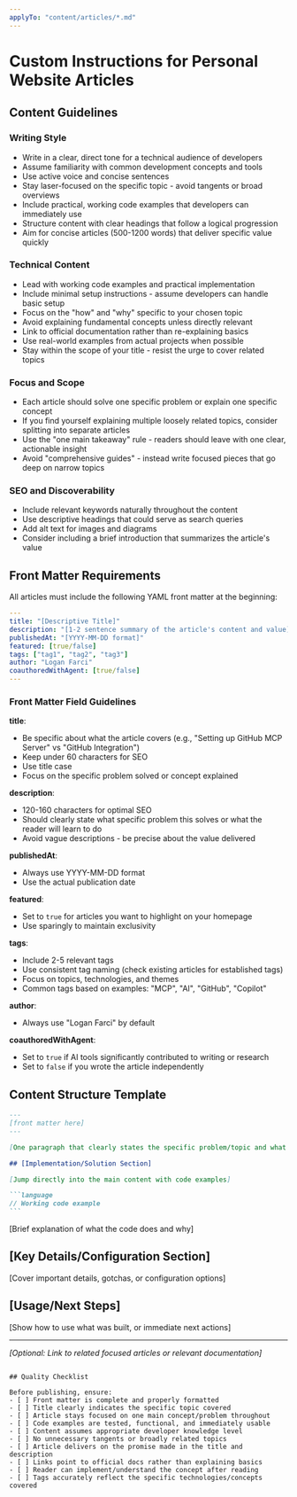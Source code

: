 ```yaml
---
applyTo: "content/articles/*.md"
---
```


# Custom Instructions for Personal Website Articles

## Content Guidelines

### Writing Style

- Write in a clear, direct tone for a technical audience of developers
- Assume familiarity with common development concepts and tools
- Use active voice and concise sentences
- Stay laser-focused on the specific topic - avoid tangents or broad overviews
- Include practical, working code examples that developers can immediately use
- Structure content with clear headings that follow a logical progression
- Aim for concise articles (500-1200 words) that deliver specific value quickly

### Technical Content

- Lead with working code examples and practical implementation
- Include minimal setup instructions - assume developers can handle basic setup
- Focus on the "how" and "why" specific to your chosen topic
- Avoid explaining fundamental concepts unless directly relevant
- Link to official documentation rather than re-explaining basics
- Use real-world examples from actual projects when possible
- Stay within the scope of your title - resist the urge to cover related topics

### Focus and Scope

- Each article should solve one specific problem or explain one specific concept
- If you find yourself explaining multiple loosely related topics, consider splitting into separate articles
- Use the "one main takeaway" rule - readers should leave with one clear, actionable insight
- Avoid "comprehensive guides" - instead write focused pieces that go deep on narrow topics

### SEO and Discoverability

- Include relevant keywords naturally throughout the content
- Use descriptive headings that could serve as search queries
- Add alt text for images and diagrams
- Consider including a brief introduction that summarizes the article's value

## Front Matter Requirements

All articles must include the following YAML front matter at the beginning:

```yaml
---
title: "[Descriptive Title]"
description: "[1-2 sentence summary of the article's content and value]"
publishedAt: "[YYYY-MM-DD format]"
featured: [true/false]
tags: ["tag1", "tag2", "tag3"]
author: "Logan Farci"
coauthoredWithAgent: [true/false]
---
```

### Front Matter Field Guidelines

**title**:

- Be specific about what the article covers (e.g., "Setting up GitHub MCP Server" vs "GitHub Integration")
- Keep under 60 characters for SEO
- Use title case
- Focus on the specific problem solved or concept explained

**description**:

- 120-160 characters for optimal SEO
- Should clearly state what specific problem this solves or what the reader will learn to do
- Avoid vague descriptions - be precise about the value delivered

**publishedAt**:

- Always use YYYY-MM-DD format
- Use the actual publication date

**featured**:

- Set to `true` for articles you want to highlight on your homepage
- Use sparingly to maintain exclusivity

**tags**:

- Include 2-5 relevant tags
- Use consistent tag naming (check existing articles for established tags)
- Focus on topics, technologies, and themes
- Common tags based on examples: "MCP", "AI", "GitHub", "Copilot"

**author**:

- Always use "Logan Farci" by default

**coauthoredWithAgent**:

- Set to `true` if AI tools significantly contributed to writing or research
- Set to `false` if you wrote the article independently

## Content Structure Template

````markdown
---
[front matter here]
---

[One paragraph that clearly states the specific problem/topic and what the reader will accomplish]

## [Implementation/Solution Section]

[Jump directly into the main content with code examples]

```language
// Working code example
```
````

[Brief explanation of what the code does and why]

## [Key Details/Configuration Section]

[Cover important details, gotchas, or configuration options]

## [Usage/Next Steps]

[Show how to use what was built, or immediate next actions]

---

_[Optional: Link to related focused articles or relevant documentation]_

```

## Quality Checklist

Before publishing, ensure:
- [ ] Front matter is complete and properly formatted
- [ ] Title clearly indicates the specific topic covered
- [ ] Article stays focused on one main concept/problem throughout
- [ ] Code examples are tested, functional, and immediately usable
- [ ] Content assumes appropriate developer knowledge level
- [ ] No unnecessary tangents or broadly related topics
- [ ] Article delivers on the promise made in the title and description
- [ ] Links point to official docs rather than explaining basics
- [ ] Reader can implement/understand the concept after reading
- [ ] Tags accurately reflect the specific technologies/concepts covered
```
